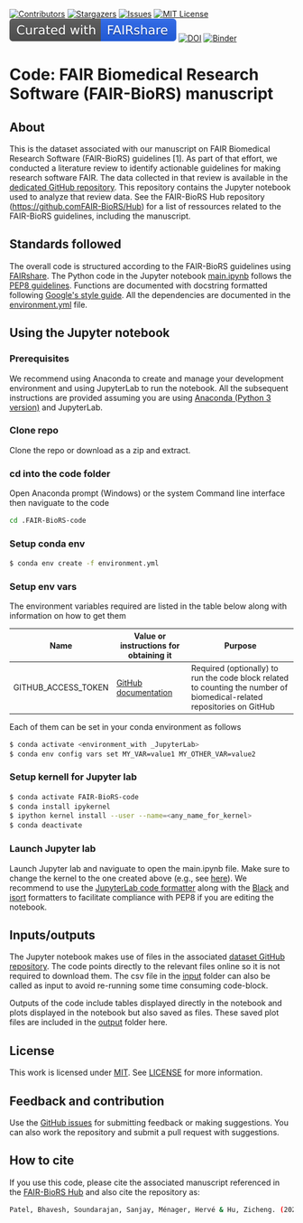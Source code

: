 [![Contributors][contributors-shield]][contributors-url]
[![Stargazers][stars-shield]][stars-url]
[![Issues][issues-shield]][issues-url]
[![MIT License][license-shield]][license-url]
[![Curated with FAIRshare][fairshare-shield]][fairshare-url]
[![DOI](https://zenodo.org/badge/DOI/10.5281/zenodo.6468963.svg)](https://doi.org/10.5281/zenodo.6468963)
[![Binder](https://mybinder.org/badge_logo.svg)](https://mybinder.org/v2/gh/fairdataihub/FAIR-BioRS-code/HEAD?labpath=main.ipynb)

[contributors-shield]: https://img.shields.io/github/contributors/FAIR-BioRS/Code.svg?style=flat-square
[contributors-url]: https://github.com/FAIR-BioRS/Code/graphs/contributors
[stars-shield]: https://img.shields.io/github/stars/FAIR-BioRS/Code.svg?style=flat-square
[stars-url]: https://github.com/FAIR-BioRS/Code/stargazers
[issues-shield]: https://img.shields.io/github/issues/FAIR-BioRS/Code.svg?style=flat-square
[issues-url]: https://github.com/FAIR-BioRS/Code/issues
[license-shield]: https://img.shields.io/github/license/FAIR-BioRS/Code.svg?style=flat-square
[license-url]: https://github.com/FAIR-BioRS/Code/blob/master/LICENSE
[fairshare-shield]: https://raw.githubusercontent.com/fairdataihub/FAIRshare/main/badge.svg
[fairshare-url]: https://fairdataihub.org/fairshare

# Code: FAIR Biomedical Research Software (FAIR-BioRS) manuscript

## About
This is the dataset associated with our manuscript on FAIR Biomedical Research Software (FAIR-BioRS) guidelines [1]. As part of that effort, we conducted a literature review to identify actionable guidelines for making research software FAIR. The data collected in that review is available in the [dedicated GitHub repository](https://github.com/FAIR-BioRS/Data). This repository contains the Jupyter notebook used to analyze that review data. See the FAIR-BioRS Hub repository (https://github.comFAIR-BioRS/Hub) for a list of ressources related to the FAIR-BioRS guidelines, including the manuscript.

## Standards followed
The overall code is structured according to the FAIR-BioRS guidelines using [FAIRshare](https://github.com/fairdataihub/FAIRshare). The Python code in the Jupyter notebook [main.ipynb](main.ipynb) follows the [PEP8 guidelines](https://peps.python.org/pep-0008). Functions are documented with docstring formatted following [Google's style guide](https://google.github.io/styleguide/pyguide.html#38-comments-and-docstrings). All the dependencies are documented in the [environment.yml](environment.yml) file.

## Using the Jupyter notebook

### Prerequisites 
We recommend using Anaconda to create and manage your development environment and using JupyterLab to run the notebook. All the subsequent instructions are provided assuming you are using [Anaconda (Python 3 version)](https://www.anaconda.com/products/individual) and JupyterLab.

### Clone repo
Clone the repo or download as a zip and extract.

### cd into the code folder

Open Anaconda prompt (Windows) or the system Command line interface then naviguate to the code
```sh
cd .FAIR-BioRS-code

```

### Setup conda env
```sh
$ conda env create -f environment.yml
```
### Setup env vars
The environment variables required are listed in the table below along with information on how to get them


<table>
<thead>
  <tr>
    <th>Name</th>
    <th>Value or instructions for obtaining it</th>
    <th>Purpose</th>
  </tr>
</thead>
<tbody>
  <tr>
    <td> GITHUB_ACCESS_TOKEN </td>
    <td> <a href="https://docs.github.com/en/authentication/keeping-your-account-and-data-secure/creating-a-personal-access-token">GitHub documentation</a> </td>
    <td>Required (optionally) to run the code block related to counting the number of biomedical-related repositories on GitHub</td>
  </tr>
</tbody>
</table>


Each of them can be set in your conda environment as follows
```sh
$ conda activate <environment_with _JupyterLab>
$ conda env config vars set MY_VAR=value1 MY_OTHER_VAR=value2
```
### Setup kernell for Jupyter lab
```sh
$ conda activate FAIR-BioRS-code
$ conda install ipykernel
$ ipython kernel install --user --name=<any_name_for_kernel>
$ conda deactivate
```
### Launch Jupyter lab
Launch Jupyter lab and naviguate to open the main.ipynb file. Make sure to change the kernel to the one created above (e.g., see [here](https://doc.cocalc.com/howto/jupyter-kernel-selection.html#cocalc-s-jupyter-notebook)). We recommend to use the [JupyterLab code formatter](https://github.com/ryantam626/jupyterlab_code_formatter) along with the [Black](https://github.com/psf/black) and [isort](https://github.com/PyCQA/isort) formatters to facilitate compliance with PEP8 if you are editing the notebook.

## Inputs/outputs

The Jupyter notebook makes use of files in the associated [dataset GitHub repository](https://github.com/FAIR-BioRS/Data). The code points directly to the relevant files online so it is not required to download them. The csv file in the [input](input) folder can also be called as input to avoid re-running some time consuming code-block.

Outputs of the code include tables displayed directly in the notebook and plots displayed in the notebook but also saved as files. These saved plot files are included in the [output](output) folder here. 

## License
This work is licensed under
[MIT](https://opensource.org/licenses/mit). See [LICENSE](LICENSE) for more information.

## Feedback and contribution
Use the [GitHub issues](https://github.com/FAIR-BioRS/Code/issues) for submitting feedback or making suggestions. You can also work the repository and submit a pull request with suggestions.

## How to cite
If you use this code, please cite the associated manuscript referenced in the [FAIR-BioRS Hub](https://github.comFAIR-BioRS/Hub) and also cite the repository as:

```bash
Patel, Bhavesh, Soundarajan, Sanjay, Ménager, Hervé & Hu, Zicheng. (2022). Code: FAIR Biomedical Research Software (FAIR-BioRS) manuscript [Data set]. Zenodo. https://doi.org/10.5281/zenodo.6468963
```

